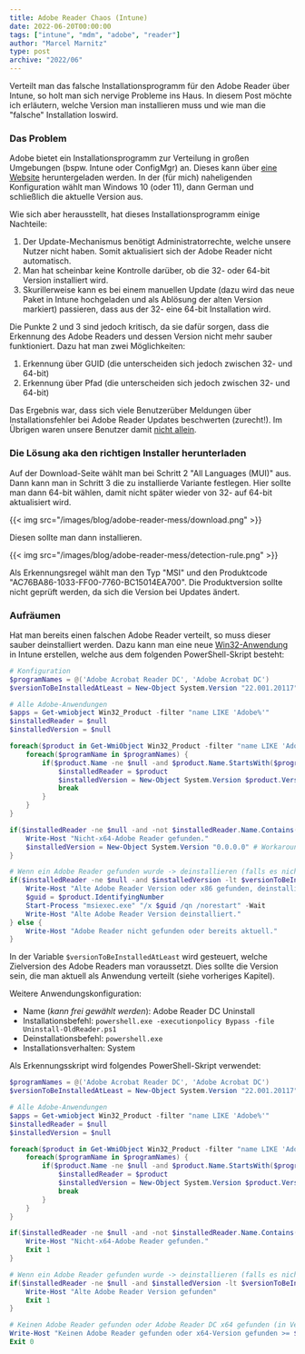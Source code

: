 ```yaml
---
title: Adobe Reader Chaos (Intune)
date: 2022-06-20T00:00:00
tags: ["intune", "mdm", "adobe", "reader"]
author: "Marcel Marnitz"
type: post
archive: "2022/06"
---
```


Verteilt man das falsche Installationsprogramm für den Adobe Reader über Intune, so holt man sich nervige Probleme ins Haus. In diesem Post möchte ich erläutern, welche Version man installieren muss und wie man die "falsche" Installation loswird.

<!--more-->

### Das Problem

Adobe bietet ein Installationsprogramm zur Verteilung in großen Umgebungen (bspw. Intune oder ConfigMgr) an. Dieses kann über [eine Website](https://get.adobe.com/de/reader/enterprise/) heruntergeladen werden. In der (für mich) naheligenden Konfiguration wählt man Windows 10 (oder 11), dann German und schließlich die aktuelle Version aus. 

Wie sich aber herausstellt, hat dieses Installationsprogramm einige Nachteile:

1. Der Update-Mechanismus benötigt Administratorrechte, welche unsere Nutzer nicht haben. Somit aktualisiert sich der Adobe Reader nicht automatisch.
2. Man hat scheinbar keine Kontrolle darüber, ob die 32- oder 64-bit Version installiert wird.
3. Skurillerweise kann es bei einem manuellen Update (dazu wird das neue Paket in Intune hochgeladen und als Ablösung der alten Version markiert) passieren, dass aus der 32- eine 64-bit Installation wird.

Die Punkte 2 und 3 sind jedoch kritisch, da sie dafür sorgen, dass die Erkennung des Adobe Readers und dessen Version nicht mehr sauber funktioniert. Dazu hat man zwei Möglichkeiten:

1. Erkennung über GUID (die unterscheiden sich jedoch zwischen 32- und 64-bit)
2. Erkennung über Pfad (die unterscheiden sich jedoch zwischen 32- und 64-bit)

Das Ergebnis war, dass sich viele Benutzerüber Meldungen über Installationsfehler bei Adobe Reader Updates beschwerten (zurecht!). Im Übrigen waren unsere Benutzer damit [nicht allein](https://www.reddit.com/r/sysadmin/comments/pq7c5g/adobe_automatically_updating_reader_to_64bit/).

### Die Lösung aka den richtigen Installer herunterladen

Auf der Download-Seite wählt man bei Schritt 2 "All Languages (MUI)" aus. Dann kann man in Schritt 3 die zu installierde Variante festlegen. Hier sollte man dann 64-bit wählen, damit nicht später wieder von 32- auf 64-bit aktualisiert wird.

{{< img src="/images/blog/adobe-reader-mess/download.png" >}}

Diesen sollte man dann installieren. 

{{< img src="/images/blog/adobe-reader-mess/detection-rule.png" >}}

Als Erkennungsregel wählt man den Typ "MSI" und den Produktcode "AC76BA86-1033-FF00-7760-BC15014EA700". Die Produktversion sollte nicht geprüft werden, da sich die Version bei Updates ändert.

### Aufräumen

Hat man bereits einen falschen Adobe Reader verteilt, so muss dieser sauber deinstalliert werden. Dazu kann man eine neue [Win32-Anwendung](https://docs.microsoft.com/de-de/mem/intune/apps/apps-win32-app-management) in Intune erstellen, welche aus dem folgenden PowerShell-Skript besteht:

```powershell
# Konfiguration
$programNames = @('Adobe Acrobat Reader DC', 'Adobe Acrobat DC')
$versionToBeInstalledAtLeast = New-Object System.Version "22.001.20117"

# Alle Adobe-Anwendungen
$apps = Get-wmiobject Win32_Product -filter "name LIKE 'Adobe%'"
$installedReader = $null
$installedVersion = $null

foreach($product in Get-WmiObject Win32_Product -filter "name LIKE 'Adobe%'") {
    foreach($programName in $programNames) {
        if($product.Name -ne $null -and $product.Name.StartsWith($programName)) {
            $installedReader = $product
            $installedVersion = New-Object System.Version $product.Version
            break
        }
    }
}

if($installedReader -ne $null -and -not $installedReader.Name.Contains("64-bit")) {
    Write-Host "Nicht-x64-Adobe Reader gefunden."
    $installedVersion = New-Object System.Version "0.0.0.0" # Workaround, damit die spätere if-Bedingung erfüllt ist
}

# Wenn ein Adobe Reader gefunden wurde -> deinstallieren (falls es nicht bereits die Zielversion ist)
if($installedReader -ne $null -and $installedVersion -lt $versionToBeInstalledAtLeast) {
    Write-Host "Alte Adobe Reader Version oder x86 gefunden, deinstalliere diese."
    $guid = $product.IdentifyingNumber
    Start-Process "msiexec.exe" "/x $guid /qn /norestart" -Wait
    Write-Host "Alte Adobe Reader Version deinstalliert."
} else {
    Write-Host "Adobe Reader nicht gefunden oder bereits aktuell."
}
```

In der Variable `$versionToBeInstalledAtLeast` wird gesteuert, welche Zielversion des Adobe Readers man voraussetzt. Dies sollte die Version sein, die man aktuell als Anwendung verteilt (siehe vorheriges Kapitel).

Weitere Anwendungskonfiguration:
* Name (*kann frei gewählt werden*): Adobe Reader DC Uninstall 
* Installationsbefehl: `powershell.exe -executionpolicy Bypass -file Uninstall-OldReader.ps1`
* Deinstallationsbefehl: `powershell.exe`
* Installationsverhalten: System

Als Erkennungsskript wird folgendes PowerShell-Skript verwendet:

```powershell
$programNames = @('Adobe Acrobat Reader DC', 'Adobe Acrobat DC')
$versionToBeInstalledAtLeast = New-Object System.Version "22.001.20117"

# Alle Adobe-Anwendungen
$apps = Get-wmiobject Win32_Product -filter "name LIKE 'Adobe%'"
$installedReader = $null
$installedVersion = $null

foreach($product in Get-WmiObject Win32_Product -filter "name LIKE 'Adobe%'") {
    foreach($programName in $programNames) {
        if($product.Name -ne $null -and $product.Name.StartsWith($programName)) {
            $installedReader = $product
            $installedVersion = New-Object System.Version $product.Version
            break
        }
    }
}

if($installedReader -ne $null -and -not $installedReader.Name.Contains("64-bit")) {
    Write-Host "Nicht-x64-Adobe Reader gefunden."
    Exit 1
}

# Wenn ein Adobe Reader gefunden wurde -> deinstallieren (falls es nicht bereits die Zielversion ist)
if($installedReader -ne $null -and $installedVersion -lt $versionToBeInstalledAtLeast) {
    Write-Host "Alte Adobe Reader Version gefunden"
    Exit 1
}

# Keinen Adobe Reader gefunden oder Adobe Reader DC x64 gefunden (in Version >= $versionToBeInstalledAtLeast)
Write-Host "Keinen Adobe Reader gefunden oder x64-Version gefunden >= $versionToBeInstalledAtLeast"
Exit 0
```

